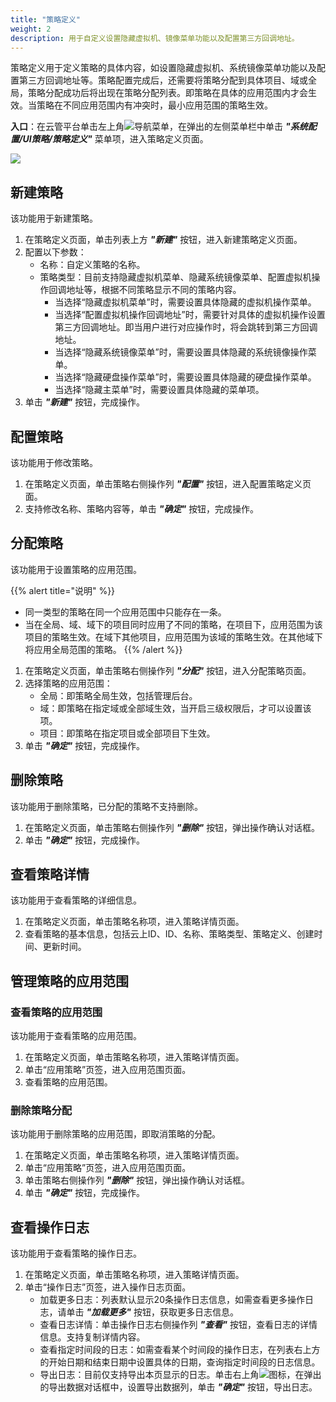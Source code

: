 ```yaml
---
title: "策略定义"
weight: 2
description: 用于自定义设置隐藏虚拟机、镜像菜单功能以及配置第三方回调地址。
---
```


策略定义用于定义策略的具体内容，如设置隐藏虚拟机、系统镜像菜单功能以及配置第三方回调地址等。策略配置完成后，还需要将策略分配到具体项目、域或全局，策略分配成功后将出现在策略分配列表。即策略在具体的应用范围内才会生效。当策略在不同应用范围内有冲突时，最小应用范围的策略生效。

**入口**：在云管平台单击左上角![](../../../images/intro/nav.png)导航菜单，在弹出的左侧菜单栏中单击 **_"系统配置/UI策略/策略定义"_** 菜单项，进入策略定义页面。

![](../../../images/system/strategydefinition.png)

## 新建策略

该功能用于新建策略。

1. 在策略定义页面，单击列表上方 **_"新建"_** 按钮，进入新建策略定义页面。
2. 配置以下参数：
    - 名称：自定义策略的名称。
    - 策略类型：目前支持隐藏虚拟机菜单、隐藏系统镜像菜单、配置虚拟机操作回调地址等，根据不同策略显示不同的策略内容。
        - 当选择“隐藏虚拟机菜单”时，需要设置具体隐藏的虚拟机操作菜单。
        - 当选择“配置虚拟机操作回调地址”时，需要针对具体的虚拟机操作设置第三方回调地址。即当用户进行对应操作时，将会跳转到第三方回调地址。
        - 当选择“隐藏系统镜像菜单”时，需要设置具体隐藏的系统镜像操作菜单。
        - 当选择“隐藏硬盘操作菜单”时，需要设置具体隐藏的硬盘操作菜单。
        - 当选择“隐藏主菜单”时，需要设置具体隐藏的菜单项。
3. 单击 **_"新建"_** 按钮，完成操作。

## 配置策略

该功能用于修改策略。

1. 在策略定义页面，单击策略右侧操作列 **_"配置"_** 按钮，进入配置策略定义页面。
2. 支持修改名称、策略内容等，单击 **_"确定"_** 按钮，完成操作。

## 分配策略

该功能用于设置策略的应用范围。

{{% alert title="说明" %}}
- 同一类型的策略在同一个应用范围中只能存在一条。
- 当在全局、域、域下的项目同时应用了不同的策略，在项目下，应用范围为该项目的策略生效。在域下其他项目，应用范围为该域的策略生效。在其他域下将应用全局范围的策略。
{{% /alert %}}

1. 在策略定义页面，单击策略右侧操作列 **_"分配"_** 按钮，进入分配策略页面。
2. 选择策略的应用范围：
    - 全局：即策略全局生效，包括管理后台。
    - 域：即策略在指定域或全部域生效，当开启三级权限后，才可以设置该项。
    - 项目：即策略在指定项目或全部项目下生效。
3. 单击 **_"确定"_** 按钮，完成操作。

## 删除策略

该功能用于删除策略，已分配的策略不支持删除。

1. 在策略定义页面，单击策略右侧操作列 **_"删除"_** 按钮，弹出操作确认对话框。
2. 单击 **_"确定"_** 按钮，完成操作。

## 查看策略详情

该功能用于查看策略的详细信息。

1. 在策略定义页面，单击策略名称项，进入策略详情页面。
2. 查看策略的基本信息，包括云上ID、ID、名称、策略类型、策略定义、创建时间、更新时间。

## 管理策略的应用范围

### 查看策略的应用范围

该功能用于查看策略的应用范围。

1. 在策略定义页面，单击策略名称项，进入策略详情页面。
2. 单击“应用策略”页签，进入应用范围页面。
3. 查看策略的应用范围。

### 删除策略分配

该功能用于删除策略的应用范围，即取消策略的分配。

1. 在策略定义页面，单击策略名称项，进入策略详情页面。
2. 单击“应用策略”页签，进入应用范围页面。
3. 单击策略右侧操作列 **_"删除"_** 按钮，弹出操作确认对话框。
4. 单击 **_"确定"_** 按钮，完成操作。

## 查看操作日志

该功能用于查看策略的操作日志。

1. 在策略定义页面，单击策略名称项，进入策略详情页面。
2. 单击“操作日志”页签，进入操作日志页面。
    - 加载更多日志：列表默认显示20条操作日志信息，如需查看更多操作日志，请单击 **_"加载更多"_** 按钮，获取更多日志信息。
    - 查看日志详情：单击操作日志右侧操作列 **_"查看"_** 按钮，查看日志的详情信息。支持复制详情内容。
    - 查看指定时间段的日志：如需查看某个时间段的操作日志，在列表右上方的开始日期和结束日期中设置具体的日期，查询指定时间段的日志信息。
    - 导出日志：目前仅支持导出本页显示的日志。单击右上角![](../../../images/system/download.png)图标，在弹出的导出数据对话框中，设置导出数据列，单击 **_"确定"_** 按钮，导出日志。
